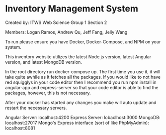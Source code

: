 # Inventory Management System
Created by: ITWS Web Science Group 1 Section 2

Members: Logan Ramos, Andrew Qu, Jeff Fang, Jelly Wang

To run please ensure you have Docker, Docker-Compose, and NPM on your system.

This inventory website utilizes the latest Node.js version, latest Angular version, and latest MongoDB version.

In the root directory run docker-compose up. The first time you use it, it will take quite awhile as it fetches all the packages.
If you would like to not have red squigglys in your code editor then I recommend you run npm install in angular-app and express-server so that 
your code editor is able to find the packages, however, this is not necessary.

After your docker has started any changes you make will auto update and restart the necessary servers.

Angular Server: localhost:4200
Express Server: lobaclhost:3000
MongoDB: localhost:27017
Mongo's Express interface (sort of like PhpMyAdmin): localhost:8081

